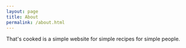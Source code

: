 ```yaml
---
layout: page
title: About
permalink: /about.html
---
```


That's cooked is a simple website for simple recipes for simple people.
